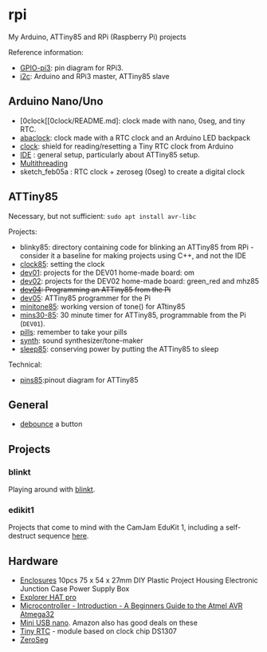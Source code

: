 # rpi
My Arduino, ATTiny85 and RPi (Raspberry Pi) projects

Reference information:


* [GPIO-pi3](GPIO-pi3.md): pin diagram for RPi3.
* [i2c](i2c/README.md): Arduino and RPi3 master, ATTiny85 slave

## Arduino Nano/Uno

* [0clock[[0clock/README.md]: clock made with nano, 0seg, and tiny RTC.
* [abaclock](abaclock/README.md): clock made with a RTC clock and an Arduino LED backpack
* [clock](clock/README.md): shield for reading/resetting a Tiny RTC clock from Arduino
* [IDE](Arduino-IDE.md) : general setup, particularly about ATTiny85 setup.
* [Multithreading](https://create.arduino.cc/projecthub/reanimationxp/how-to-multithread-an-arduino-protothreading-tutorial-dd2c37)
* sketch_feb05a : RTC clock + zeroseg (0seg) to create a digital clock

## ATTiny85

Necessary, but not sufficient:
```sudo apt install avr-libc```

Projects:
* blinky85: directory containing code for blinking an ATTiny85 from RPi - consider it a baseline for making projects using C++, and not the IDE
* [clock85](clock85.md): setting the clock
* [dev01](dev01/README.md): projects for the DEV01 home-made board: om
* [dev02](dev02/README.md): projects for the DEV02 home-made board: green_red and mhz85
* ~~[dev04](dev04/README.md): Programming an ATTiny85 from the Pi~~
* [dev05](dev05/README.md): ATTiny85 programmer for the Pi
* [minitone85](minitone/README.md): working version of tone() for ATtiny85
* [mins30-85](mins30-85/README.md): 30 minute timer for ATTiny85, programmable from the Pi (`DEV01`). 
* [pills](pills/README.mf): remember to take your pills
* [synth](synth/README.md): sound synthesizer/tone-maker
* [sleep85](sleep75/README.md): conserving power by putting the ATTiny85 to sleep

Technical:
* [pins85](pins85.md):pinout diagram for ATTiny85


## General

* [debounce](https://gist.github.com/blippy/430cc73cb50b9e44c3423c2717ab22ee) a button

## Projects

### blinkt

Playing around with [blinkt](blinkt/README.md).

### edikit1

Projects that come to mind with the CamJam EduKit 1, including
a self-destruct sequence [here](edukit1/README.md).




## Hardware

* [Enclosures](https://www.banggood.com/10pcs-75-x-54-x-27mm-DIY-Plastic-Project-Housing-Electronic-Junction-Case-Power-Supply-Box-p-1168741.html?cur_warehouse=CN) 10pcs 75 x 54 x 27mm DIY Plastic Project Housing Electronic Junction Case Power Supply Box 
* [Explorer HAT pro](https://shop.pimoroni.com/products/explorer-hat)
* [Microcontroller - Introduction - A Beginners Guide to the Atmel AVR Atmega32](https://newbiehack.com/MicrocontrollerIntroductionABeginnersGuidetotheAtmelAVRAtmega32.aspx)
* [Mini USB nano](https://www.ebay.co.uk/sch/i.html?_from=R40&_trksid=m570.l1313&_nkw=mini+usb+nano&_sacat=0). Amazon also has good deals on these
* [Tiny RTC](https://www.elecrow.com/wiki/index.php?title=Tiny_RTC) - module based on clock chip DS1307
* [ZeroSeg](zeroseg/README.md)
